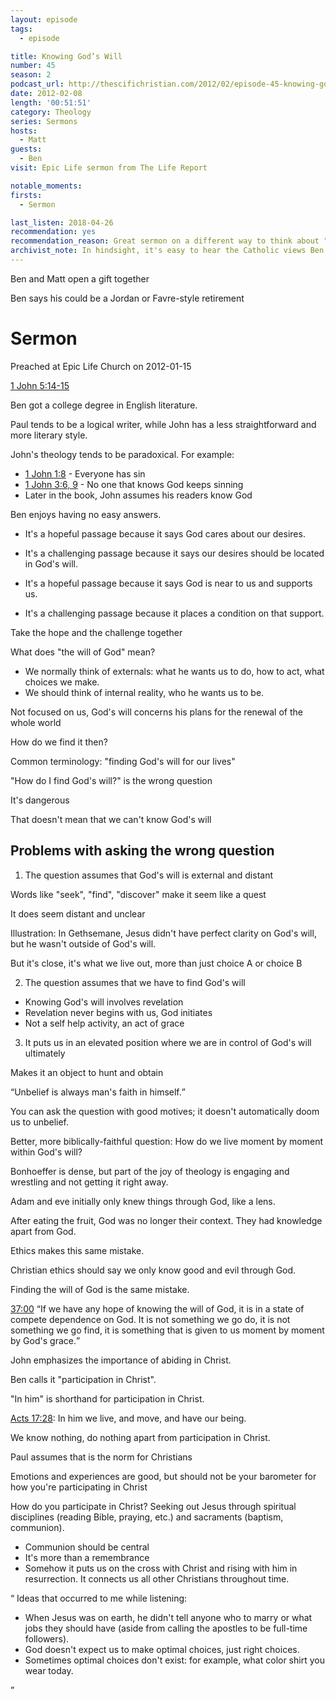 ```yaml
---
layout: episode
tags:
  - episode

title: Knowing God’s Will
number: 45
season: 2
podcast_url: http://thescifichristian.com/2012/02/episode-45-knowing-gods-will/
date: 2012-02-08
length: '00:51:51'
category: Theology
series: Sermons
hosts:
  - Matt
guests:
  - Ben
visit: Epic Life sermon from The Life Report

notable_moments:
firsts: 
  - Sermon

last_listen: 2018-04-26
recommendation: yes
recommendation_reason: Great sermon on a different way to think about "God's will".
archivist_note: In hindsight, it's easy to hear the Catholic views Ben holds at this point before actually making the switch (mostly as he talks about the sacraments and receiving grace through communion).
---
```


Ben and Matt open a gift together

Ben says his could be a Jordan or Favre-style retirement



# Sermon
Preached at Epic Life Church on 2012-01-15

[1 John 5:14-15](https://www.biblegateway.com/passage/?search=1+John+5%3A14-15&version=ESV)

Ben got a college degree in English literature.

Paul tends to be a logical writer, while John has a less straightforward and more literary style. 

John's theology tends to be paradoxical. For example:
- [1 John 1:8](https://www.biblegateway.com/passage/?search=1+John+1%3A8&version=ESV) - Everyone has sin
- [1 John 3:6, 9](https://www.biblegateway.com/passage/?search=1+John+3%3A6%2C+9&version=ESV) - No one that knows God keeps sinning 
- Later in the book, John assumes his readers know God

Ben enjoys having no easy answers. 

- It's a hopeful passage because it says God cares about our desires.  
- It's a challenging passage because it says our desires should be located in God's will.

- It's a hopeful passage because it says God is near to us and supports us.
- It's a challenging passage because it places a condition on that support.

Take the hope and the challenge together

What does "the will of God" mean? 

- We normally think of externals: what he wants us to do, how to act, what choices we make.
- We should think of internal reality, who he wants us to be.

Not focused on us, God's will concerns his plans for the renewal of the whole world 

How do we find it then? 

Common terminology: "finding God's will for our lives"

"How do I find God's will?" is the wrong question 

It's dangerous

That doesn't mean that we can't know God's will 

## Problems with asking the wrong question
1. The question assumes that God's will is external and distant

Words like "seek", "find", "discover" make it seem like a quest

It does seem distant and unclear

Illustration: In Gethsemane, Jesus didn't have perfect clarity on God's will, but he wasn't outside of God's will.

But it's close, it's what we live out, more than just choice A or choice B

2. The question assumes that we have to find God's will

- Knowing God's will involves revelation
- Revelation never begins with us, God initiates 
- Not a self help activity, an act of grace

3. It puts us in an elevated position where we are in control of God's will ultimately

Makes it an object to hunt and obtain

<div class="quote">
  <q data-name="Karl Barth">Unbelief is always man's faith in himself.</q>
</div>

You can ask the question with good motives; it doesn't automatically doom us to unbelief.

Better, more biblically-faithful question: How do we live moment by moment within God's will? 

Bonhoeffer is dense, but part of the joy of theology is engaging and wrestling and not getting it right away. 

Adam and eve initially only knew things through God, like a lens.

After eating the fruit, God was no longer their context. They had knowledge apart from God.

Ethics makes this same mistake.

Christian ethics should say we only know good and evil through God.

Finding the will of God is the same mistake.

<div class="quote">
  <a class="timestamp tag is-medium is-rounded is-primary" href="http://thescifichristian.com/2012/02/episode-45-knowing-gods-will/#t=37:00">37:00</a>
  <q class="ben">If we have any hope of knowing the will of God, it is in a state of compete dependence on God. It is not something we go do, it is not something we go find, it is something that is given to us moment by moment by God's grace.</q>
</div>

John emphasizes the importance of abiding in Christ.

Ben calls it "participation in Christ".

"In him" is shorthand for participation in Christ.

[Acts 17:28](https://www.biblegateway.com/passage/?search=acts+17%3A28&version=ESV): In him we live, and move, and have our being. 

We know nothing, do nothing apart from participation in Christ.

Paul assumes that is the norm for Christians

Emotions and experiences are good, but should not be your barometer for how you're participating in Christ 

How do you participate in Christ? Seeking out Jesus through spiritual disciplines (reading Bible, praying, etc.) and sacraments (baptism, communion).

- Communion should be central
- It's more than a remembrance
- Somehow it puts us on the cross with Christ and rising with him in resurrection. It connects us all other Christians throughout time. 

<q class="archivist">
  Ideas that occurred to me while listening: 
  <ul>
  <li>When Jesus was on earth, he didn't tell anyone who to marry or what jobs they should have (aside from calling the apostles to be full-time followers).</li>
  <li>God doesn't expect us to make optimal choices, just right choices.</li>
  <li>Sometimes optimal choices don't exist: for example, what color shirt you wear today.</li>
</q>
